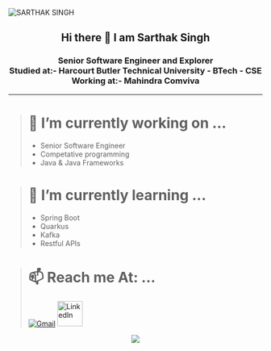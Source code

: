 <div align="center"> 
<p align="left"> <img src="https://komarev.com/ghpvc/?username=SARTHAK1SINGH" alt="SARTHAK SINGH" /> </p>
<h2>Hi there 👋 I am Sarthak Singh </h2>
<h3>Senior Software Engineer and Explorer <br>
  Studied at:- Harcourt Butler Technical University - BTech - CSE <br>
  Working at:- Mahindra Comviva
</h3> <hr>

</div>

<!--
**SARTHAK1SINGH/SARTHAK1SINGH** is a ✨ _special_ ✨ repository because its `README.md` (this file) appears on your GitHub profile.

Here are some ideas to get you started:



- 👯 I’m looking to collaborate on ...
- 🤔 I’m looking for help with ...
- 💬 Ask me about ...

- 😄 Pronouns: ...
- ⚡ Fun fact: ...
-->

> # 🔭 I’m currently working on ... <br>
> - Senior Software Engineer
> - Competative programming
> - Java & Java Frameworks 

> # 🌱 I’m currently learning ... <br>
> - Spring Boot
> - Quarkus
> - Kafka
> - Restful APIs

> # 📫 Reach me At: ...
> [<img src="https://i.ibb.co/HKJk3PZ/iconfinder-147-Gmail-logo-logos-4373722.png" alt="Gmail">](mailto:singhsarthak399@gmail.com)
[<img src="https://i.ibb.co/grgTybj/iconfinder-Rounded-Linkedin2-svg-5282542.png" height="50" alt="LinkedIn">](https://www.linkedin.com/in/sarthak-singh-310752185)


<p align="center" >
  <a href="https://github.com/anuraghazra/github-readme-stats"> 
    <img  src="https://github-readme-stats.vercel.app/api?username=SARTHAK1SINGH&&show_icons=true"/>
  </a>
</p>
